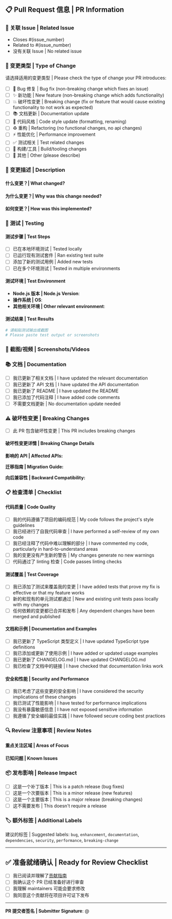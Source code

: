 <!--
感谢您的贡献！请填写以下信息以帮助我们更好地审核您的Pull Request。
Thank you for your contribution! Please fill out the following information to help us review your Pull Request.
-->

## 📋 Pull Request 信息 | PR Information

### 🔗 关联 Issue | Related Issue

<!-- 请链接相关的Issue，如果没有请说明原因 -->
<!-- Please link the related issue, or explain if there isn't one -->

- Closes #(issue_number)
- Related to #(issue_number)
- 没有关联 Issue | No related issue

### 📝 变更类型 | Type of Change

请选择适用的变更类型 | Please check the type of change your PR introduces:

- [ ] 🐛 Bug 修复 | Bug fix (non-breaking change which fixes an issue)
- [ ] ✨ 新功能 | New feature (non-breaking change which adds functionality)
- [ ] 💥 破坏性变更 | Breaking change (fix or feature that would cause existing functionality to not work as expected)
- [ ] 📚 文档更新 | Documentation update
- [ ] 🎨 代码风格 | Code style update (formatting, renaming)
- [ ] ♻️ 重构 | Refactoring (no functional changes, no api changes)
- [ ] ⚡ 性能优化 | Performance improvement
- [ ] ✅ 测试相关 | Test related changes
- [ ] 🔧 构建/工具 | Build/tooling changes
- [ ] 🚀 其他 | Other (please describe)

### 📖 变更描述 | Description

<!-- 详细描述您的变更内容 -->
<!-- Please provide a detailed description of your changes -->

#### 什么变更？| What changed?

#### 为什么变更？| Why was this change needed?

#### 如何变更？| How was this implemented?

### 🧪 测试 | Testing

<!-- 描述您如何测试了这些变更 -->
<!-- Describe how you tested these changes -->

#### 测试步骤 | Test Steps

- [ ] 已在本地环境测试 | Tested locally
- [ ] 已运行现有测试套件 | Ran existing test suite
- [ ] 添加了新的测试用例 | Added new tests
- [ ] 已在多个环境测试 | Tested in multiple environments

#### 测试环境 | Test Environment

- **Node.js 版本 | Node.js Version**:
- **操作系统 | OS**:
- **其他相关环境 | Other relevant environment**:

#### 测试结果 | Test Results

```bash
# 请粘贴测试输出或截图
# Please paste test output or screenshots
```

### 📸 截图/视频 | Screenshots/Videos

<!-- 如果适用，请添加截图或视频来展示变更效果 -->
<!-- If applicable, add screenshots or videos to demonstrate the changes -->

### 📚 文档 | Documentation

- [ ] 我已更新了相关文档 | I have updated the relevant documentation
- [ ] 我已更新了 API 文档 | I have updated the API documentation
- [ ] 我已更新了 README | I have updated the README
- [ ] 我已添加了代码注释 | I have added code comments
- [ ] 不需要文档更新 | No documentation update needed

### ⚠️ 破坏性变更 | Breaking Changes

<!-- 如果包含破坏性变更，请详细说明 -->
<!-- If this includes breaking changes, please describe them in detail -->

- [ ] 此 PR 包含破坏性变更 | This PR includes breaking changes

#### 破坏性变更详情 | Breaking Change Details

<!-- 如果有破坏性变更，请填写以下内容 -->
<!-- If there are breaking changes, please fill out the following -->

**影响的 API | Affected APIs:**

**迁移指南 | Migration Guide:**

**向后兼容性 | Backward Compatibility:**

### 📋 检查清单 | Checklist

#### 代码质量 | Code Quality

- [ ] 我的代码遵循了项目的编码规范 | My code follows the project's style guidelines
- [ ] 我已经进行了自我代码审查 | I have performed a self-review of my own code
- [ ] 我已经注释了代码中难以理解的部分 | I have commented my code, particularly in hard-to-understand areas
- [ ] 我的变更没有产生新的警告 | My changes generate no new warnings
- [ ] 代码通过了 linting 检查 | Code passes linting checks

#### 测试覆盖 | Test Coverage

- [ ] 我已添加了测试来覆盖我的变更 | I have added tests that prove my fix is effective or that my feature works
- [ ] 新的和现有的单元测试都通过 | New and existing unit tests pass locally with my changes
- [ ] 任何依赖的变更都已合并和发布 | Any dependent changes have been merged and published

#### 文档和示例 | Documentation and Examples

- [ ] 我已更新了 TypeScript 类型定义 | I have updated TypeScript type definitions
- [ ] 我已添加或更新了使用示例 | I have added or updated usage examples
- [ ] 我已更新了 CHANGELOG.md | I have updated CHANGELOG.md
- [ ] 我已检查了文档中的链接 | I have checked that documentation links work

#### 安全和性能 | Security and Performance

- [ ] 我已考虑了这些变更的安全影响 | I have considered the security implications of these changes
- [ ] 我已测试了性能影响 | I have tested for performance implications
- [ ] 我没有暴露敏感信息 | I have not exposed sensitive information
- [ ] 我遵循了安全编码最佳实践 | I have followed secure coding best practices

### 🔍 Review 注意事项 | Review Notes

<!-- 为reviewers提供额外的上下文或特殊注意事项 -->
<!-- Provide additional context or special considerations for reviewers -->

#### 重点关注区域 | Areas of Focus

<!-- 请告诉reviewers应该特别关注哪些方面 -->
<!-- Please tell reviewers what they should pay special attention to -->

#### 已知问题 | Known Issues

<!-- 如果有任何已知的限制或问题，请在此说明 -->
<!-- If there are any known limitations or issues, please describe them here -->

### 📦 发布影响 | Release Impact

<!-- 这个PR对下次发布有什么影响？ -->
<!-- What impact does this PR have on the next release? -->

- [ ] 这是一个补丁版本 | This is a patch release (bug fixes)
- [ ] 这是一个次要版本 | This is a minor release (new features)
- [ ] 这是一个主要版本 | This is a major release (breaking changes)
- [ ] 这不需要发布 | This doesn't require a release

### 🏷️ 额外标签 | Additional Labels

<!-- 请添加适当的标签 -->
<!-- Please add appropriate labels -->

建议的标签 | Suggested labels: `bug`, `enhancement`, `documentation`, `dependencies`, `security`, `performance`, `breaking-change`

---

## ✅ 准备就绪确认 | Ready for Review Checklist

- [ ] 我已阅读并理解了[贡献指南](https://11273.github.io/goofish-client/guide/contributing)
- [ ] 我确认这个 PR 已经准备好进行审查
- [ ] 我理解 maintainers 可能会要求修改
- [ ] 我同意这个贡献将在项目许可证下发布

<!--
最后，感谢您的贡献！我们会尽快审查您的PR。
Finally, thank you for your contribution! We'll review your PR as soon as possible.
-->

---

**PR 提交者签名 | Submitter Signature**: @<!-- 您的GitHub用户名 | Your GitHub username -->
